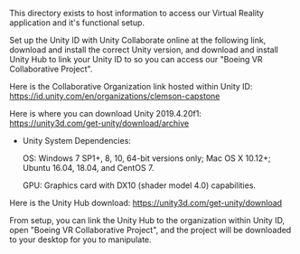 This directory exists to host information to access our Virtual Reality application and it's functional setup.



Set up the Unity ID with Unity Collaborate online at the following link, download and install the correct Unity version, and download and install Unity Hub to link your Unity ID to so you can access our "Boeing VR Collaborative Project".

Here is the Collaborative Organization link hosted within Unity ID: https://id.unity.com/en/organizations/clemson-capstone

Here is where you can download Unity 2019.4.20f1: https://unity3d.com/get-unity/download/archive

- Unity System Dependencies:
   
    OS: Windows 7 SP1+, 8, 10, 64-bit versions only; Mac OS X 10.12+; Ubuntu 16.04, 18.04, and CentOS 7.

    GPU: Graphics card with DX10 (shader model 4.0) capabilities.

Here is the Unity Hub download: https://unity3d.com/get-unity/download

From setup, you can link the Unity Hub to the organization within Unity ID, open "Boeing VR Collaborative Project", and the project will be downloaded to your desktop for you to manipulate.

